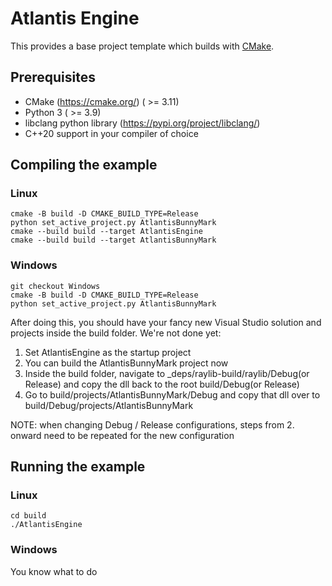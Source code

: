 # Atlantis Engine

This provides a base project template which builds with [CMake](https://cmake.org).

## Prerequisites

- CMake (https://cmake.org/) ( >= 3.11)
- Python 3 ( >= 3.9)
- libclang python library (https://pypi.org/project/libclang/)
- C++20 support in your compiler of choice

## Compiling the example

### Linux

```
cmake -B build -D CMAKE_BUILD_TYPE=Release
python set_active_project.py AtlantisBunnyMark
cmake --build build --target AtlantisEngine
cmake --build build --target AtlantisBunnyMark
```

### Windows

```
git checkout Windows
cmake -B build -D CMAKE_BUILD_TYPE=Release
python set_active_project.py AtlantisBunnyMark
```

After doing this, you should have your fancy new Visual Studio solution and projects inside the build folder. We're not done yet:

1. Set AtlantisEngine as the startup project
2. You can build the AtlantisBunnyMark project now
3. Inside the build folder, navigate to \_deps/raylib-build/raylib/Debug(or Release) and copy the dll back to the root build/Debug(or Release)
4. Go to build/projects/AtlantisBunnyMark/Debug and copy that dll over to build/Debug/projects/AtlantisBunnyMark

NOTE: when changing Debug / Release configurations, steps from 2. onward need to be repeated for the new configuration

## Running the example

### Linux

```
cd build
./AtlantisEngine
```

### Windows

You know what to do
